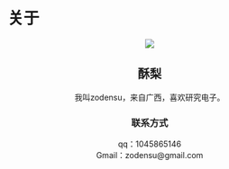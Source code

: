 # 关于
<center><img src="https://zodensu.github.io/avatar.jpg"></img></center>
<center><h2>酥梨</h2></center>
<center>
我叫zodensu，来自广西，喜欢研究电子。
<h3>联系方式</h3>
qq：1045865146<br />
Gmail：zodensu@gmail.com
</center>